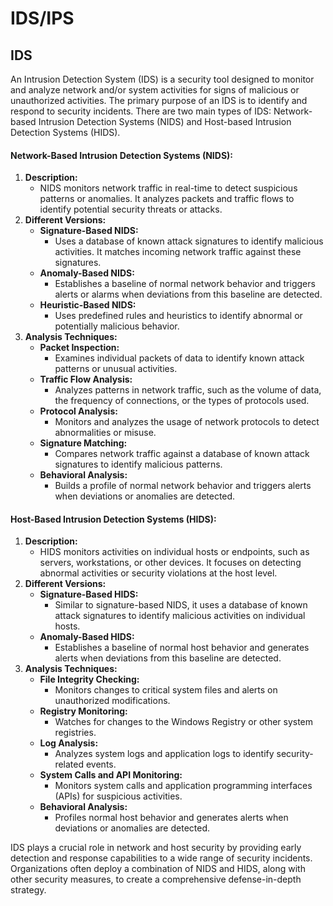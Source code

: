 # IDS/IPS

## IDS

An Intrusion Detection System (IDS) is a security tool designed to monitor and analyze network and/or system activities for signs of malicious or unauthorized activities. The primary purpose of an IDS is to identify and respond to security incidents. There are two main types of IDS: Network-based Intrusion Detection Systems (NIDS) and Host-based Intrusion Detection Systems (HIDS).

#### Network-Based Intrusion Detection Systems (NIDS):

1. **Description:**
   * NIDS monitors network traffic in real-time to detect suspicious patterns or anomalies. It analyzes packets and traffic flows to identify potential security threats or attacks.
2. **Different Versions:**
   * **Signature-Based NIDS:**
     * Uses a database of known attack signatures to identify malicious activities. It matches incoming network traffic against these signatures.
   * **Anomaly-Based NIDS:**
     * Establishes a baseline of normal network behavior and triggers alerts or alarms when deviations from this baseline are detected.
   * **Heuristic-Based NIDS:**
     * Uses predefined rules and heuristics to identify abnormal or potentially malicious behavior.
3. **Analysis Techniques:**
   * **Packet Inspection:**
     * Examines individual packets of data to identify known attack patterns or unusual activities.
   * **Traffic Flow Analysis:**
     * Analyzes patterns in network traffic, such as the volume of data, the frequency of connections, or the types of protocols used.
   * **Protocol Analysis:**
     * Monitors and analyzes the usage of network protocols to detect abnormalities or misuse.
   * **Signature Matching:**
     * Compares network traffic against a database of known attack signatures to identify malicious patterns.
   * **Behavioral Analysis:**
     * Builds a profile of normal network behavior and triggers alerts when deviations or anomalies are detected.

#### Host-Based Intrusion Detection Systems (HIDS):

1. **Description:**
   * HIDS monitors activities on individual hosts or endpoints, such as servers, workstations, or other devices. It focuses on detecting abnormal activities or security violations at the host level.
2. **Different Versions:**
   * **Signature-Based HIDS:**
     * Similar to signature-based NIDS, it uses a database of known attack signatures to identify malicious activities on individual hosts.
   * **Anomaly-Based HIDS:**
     * Establishes a baseline of normal host behavior and generates alerts when deviations from this baseline are detected.
3. **Analysis Techniques:**
   * **File Integrity Checking:**
     * Monitors changes to critical system files and alerts on unauthorized modifications.
   * **Registry Monitoring:**
     * Watches for changes to the Windows Registry or other system registries.
   * **Log Analysis:**
     * Analyzes system logs and application logs to identify security-related events.
   * **System Calls and API Monitoring:**
     * Monitors system calls and application programming interfaces (APIs) for suspicious activities.
   * **Behavioral Analysis:**
     * Profiles normal host behavior and generates alerts when deviations or anomalies are detected.



IDS plays a crucial role in network and host security by providing early detection and response capabilities to a wide range of security incidents. Organizations often deploy a combination of NIDS and HIDS, along with other security measures, to create a comprehensive defense-in-depth strategy.



